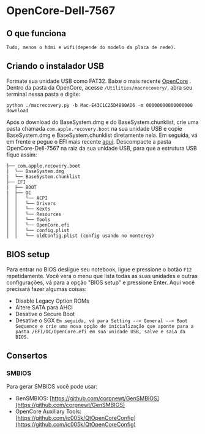# OpenCore-Dell-7567

## O que funciona

	Tudo, menos o hdmi e wifi(depende do modelo da placa de rede).

## Criando o instalador USB

Formate sua unidade USB como FAT32. Baixe o mais recente [OpenCore](https://github.com/acidanthera/OpenCorePkg/releases) . Dentro da pasta da OpenCore, acesse ```/Utilities/macrecovery/```, abra seu terminal nessa pasta e digite:

```
python ./macrecovery.py -b Mac-E43C1C25D4880AD6 -m 00000000000000000 download
```

Após o download do BaseSystem.dmg e do BaseSystem.chunklist, crie uma pasta chamada ```com.apple.recovery.boot``` na sua unidade USB e copie BaseSystem.dmg e BaseSystem.chunklist diretamente nela. Em seguida, vá em frente e pegue o EFI mais recente [aqui](https://github.com/PedroCamargo-dev/OpenCore-Dell-7567). Descompacte a pasta OpenCore-Dell-7567 na raiz da sua unidade USB, para que a estrutura USB fique assim:
```
├── com.apple.recovery.boot
|  └── BaseSystem.dmg
|  └── BaseSystem.chunklist
├── EFI
|  ├── BOOT
|  ├── OC
│  │   └── ACPI
│  │   └── Drivers
│  │   └── Kexts
│  │   └── Resources
│  │   └── Tools
│  │   └── OpenCore.efi
│  │   └── config.plist
│  │   └── oldConfig.plist (config usando no monterey)
```


## BIOS setup

Para entrar no BIOS desligue seu notebook, ligue e pressione o botão ``F12`` repetidamente. Você verá o menu que lista todas as suas unidades e outras configurações, vá para a opção "BIOS setup" e pressione Enter.
Aqui você precisará fazer algumas coisas:
-   Disable Legacy Option ROMs
-   Altere SATA para AHCI 
-   Desative o Secure Boot
-   Desative o SGX
``
Em seguida, vá para Setting --> General --> Boot Sequence e crie uma nova opção de inicialização que aponte para a pasta /EFI/OC/OpenCore.efi em sua unidade USB, salve e saia da BIOS.
``

## Consertos

### SMBIOS
Para gerar SMBIOS você pode usar:
- GenSMBIOS:  [https://github.com/corpnewt/GenSMBIOS](https://github.com/corpnewt/GenSMBIOS)
- OpenCore Auxiliary Tools:  [https://github.com/ic005k/QtOpenCoreConfig](https://github.com/ic005k/QtOpenCoreConfig)
